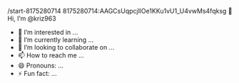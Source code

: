 /start-8175280714
8175280714:AAGCsUqpcjllOe1KKu1vU1_U4vwMs4fqksg
👋 Hi, I’m @kriz963
- 👀 I’m interested in ...
- 🌱 I’m currently learning ...
- 💞️ I’m looking to collaborate on ...
- 📫 How to reach me ...
- 😄 Pronouns: ...
- ⚡ Fun fact: ...

<!---
kriz963/kriz963 is a ✨ special ✨ repository because its `README.md` (this file) appears on your GitHub profile.
You can click the Preview link to take a look at your changes.
--->
